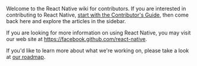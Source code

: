 Welcome to the React Native wiki for contributors. If you are interested in contributing to React Native, [start with the Contributor's Guide](https://github.com/facebook/react-native/blob/master/CONTRIBUTING.md), then come back here and explore the articles in the sidebar.

If you are looking for more information on using React Native, you may visit our web site at https://facebook.github.com/react-native.

If you'd like to learn more about what we're working on, please take a look at [our roadmap](https://github.com/facebook/react-native/wiki/Roadmap).